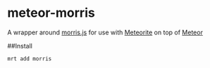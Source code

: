 meteor-morris
===============
A wrapper around [morris.js](http://www.oesmith.co.uk/morris.js/) for use with [Meteorite](https://github.com/oortcloud/meteorite) on top of [Meteor](http://meteor.com)

##Install
``` sh
mrt add morris
```